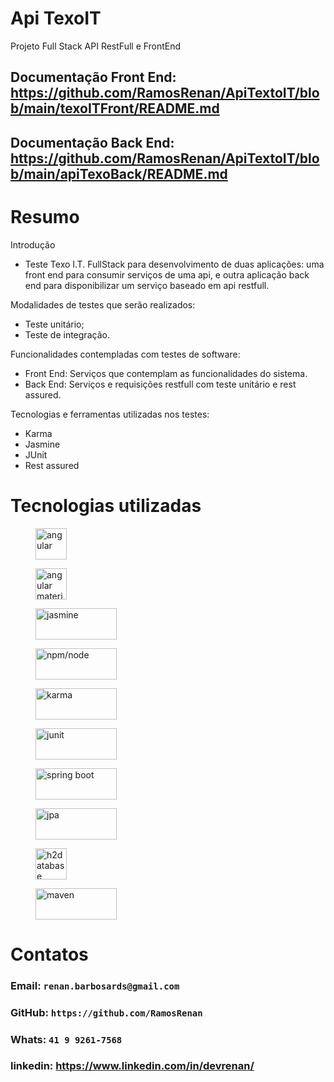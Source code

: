 # Api TexoIT
Projeto Full Stack API RestFull e FrontEnd

## Documentação Front End: https://github.com/RamosRenan/ApiTextoIT/blob/main/texoITFront/README.md
## Documentação Back End: https://github.com/RamosRenan/ApiTextoIT/blob/main/apiTexoBack/README.md

# Resumo

Introdução
- Teste Texo I.T. FullStack para desenvolvimento de duas aplicações: uma front end para consumir
serviços de uma api, e outra aplicação back end para disponibilizar um serviço baseado em api restfull. 

Modalidades de testes que serão realizados:
- Teste unitário;
- Teste de integração.

Funcionalidades contempladas com testes de software:
- Front End: Serviços que contemplam as funcionalidades do sistema.
- Back End: Serviços e requisições restfull com teste unitário e rest assured.

Tecnologias e ferramentas utilizadas nos testes:
- Karma
- Jasmine
- JUnit
- Rest assured

# Tecnologias utilizadas
<figure>
    <img src="https://github.com/RamosRenan/ApiTextoIT/assets/33878976/c2da1399-f080-4a87-bf11-9f7eea4932ba"
         alt="angular" width="50" height="50">
</figure>

<figure>
    <img src="https://github.com/RamosRenan/ApiTextoIT/assets/33878976/67803f87-d0dc-48d0-8cc0-17dcfd858bb0"
         alt="angular material" width="50" height="50">
</figure>

<figure>
    <img src="https://github.com/RamosRenan/ApiTextoIT/assets/33878976/b6509c33-e4bf-4db0-8514-8b426dc7e535"
         alt="jasmine" width="130" height="50">
</figure>

<figure>
    <img src="https://github.com/RamosRenan/ApiTextoIT/assets/33878976/a5a0f4e3-6c70-4261-8246-154d78d8ef16"
         alt="npm/node" width="130" height="50">
</figure>

<figure>
    <img src="https://github.com/RamosRenan/ApiTextoIT/assets/33878976/979a8787-6399-42a7-9d3d-21c5e8d703e5"
         alt="karma" width="130" height="50">
</figure>

<figure>
    <img src="https://github.com/RamosRenan/ApiTextoIT/assets/33878976/7a0861b9-f0cc-423f-ae26-8e5b20609e8a"
         alt="junit" width="130" height="50">
</figure>

<figure>
    <img src="https://github.com/RamosRenan/ApiTextoIT/assets/33878976/079ad7cd-935a-42b7-af1a-37ef1921fe91"
         alt="spring boot" width="130" height="50">
</figure>

<figure>
    <img src="https://github.com/RamosRenan/ApiTextoIT/assets/33878976/247e6895-9944-43e5-b521-6fa07b2e6954"
         alt="jpa" width="130" height="50">
</figure>

<figure>
    <img src="https://github.com/RamosRenan/ApiTextoIT/assets/33878976/837599a0-29a2-41f7-8703-f9edead0bbbe"
         alt="h2database" width="50" height="50">
</figure>

<figure>
    <img src="https://github.com/RamosRenan/ApiTextoIT/assets/33878976/9dc6c767-dd99-46fc-abbe-d48e4d0eae71"
         alt="maven" width="130" height="50">
</figure>

# Contatos
### Email:  `renan.barbosards@gmail.com`
### GitHub: `https://github.com/RamosRenan`
### Whats:  `41 9 9261-7568`
### linkedin: https://www.linkedin.com/in/devrenan/

